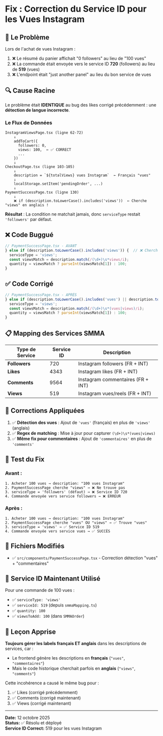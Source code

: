 # Fix : Correction du Service ID pour les Vues Instagram

## 🐛 Le Problème

Lors de l'achat de vues Instagram :
1. ❌ Le résumé du panier affichait "0 followers" au lieu de "100 vues"
2. ❌ La commande était envoyée vers le service ID **720** (followers) au lieu de **519** (vues)
3. ❌ L'endpoint était "just another panel" au lieu du bon service de vues

## 🔍 Cause Racine

Le problème était **IDENTIQUE** au bug des likes corrigé précédemment : une **détection de langue incorrecte**.

### Le Flux de Données

```
InstagramViewsPage.tsx (ligne 62-72)
    ↓
    addToCart({
      followers: 0,
      views: 100,  ← ✅ CORRECT
      ...
    })
    ↓
CheckoutPage.tsx (ligne 103-105)
    ↓
    description = `${totalViews} vues Instagram`  ← Français "vues"
    ↓
    localStorage.setItem('pendingOrder', ...)
    ↓
PaymentSuccessPage.tsx (ligne 130)
    ↓
    ❌ if (description.toLowerCase().includes('views'))  ← Cherche "views" en anglais !
```

**Résultat** : La condition ne matchait jamais, donc `serviceType` restait `'followers'` par défaut.

## ❌ Code Buggué

```typescript
// PaymentSuccessPage.tsx - AVANT
} else if (description.toLowerCase().includes('views')) {  // ❌ Cherche "views" (anglais)
  serviceType = 'views';
  const viewsMatch = description.match(/(\d+)\s*views/i);
  quantity = viewsMatch ? parseInt(viewsMatch[1]) : 100;
}
```

## ✅ Code Corrigé

```typescript
// PaymentSuccessPage.tsx - APRÈS
} else if (description.toLowerCase().includes('vues') || description.toLowerCase().includes('views')) {  // ✅ Français ET anglais
  serviceType = 'views';
  const viewsMatch = description.match(/(\d+)\s*(vues|views)/i);
  quantity = viewsMatch ? parseInt(viewsMatch[1]) : 100;
}
```

## 📋 Mapping des Services SMMA

| Type de Service | Service ID | Description |
|----------------|-----------|-------------|
| **Followers** | 720 | Instagram followers (FR + INT) |
| **Likes** | 4343 | Instagram likes (FR + INT) |
| **Comments** | 9564 | Instagram commentaires (FR + INT) |
| **Views** | 519 | Instagram vues/reels (FR + INT) |

## 🔄 Corrections Appliquées

1. ✅ **Détection des vues** : Ajout de `'vues'` (français) en plus de `'views'` (anglais)
2. ✅ **Regex de matching** : Mise à jour pour capturer `(\d+)\s*(vues|views)`
3. ✅ **Même fix pour commentaires** : Ajout de `'commentaires'` en plus de `'comments'`

## 🧪 Test du Fix

### Avant :
```
1. Acheter 100 vues → description: "100 vues Instagram"
2. PaymentSuccessPage cherche "views" → ❌ Ne trouve pas
3. serviceType = 'followers' (défaut) → ❌ Service ID 720
4. Commande envoyée vers service followers → ❌ ERREUR
```

### Après :
```
1. Acheter 100 vues → description: "100 vues Instagram"
2. PaymentSuccessPage cherche "vues" OU "views" → ✅ Trouve "vues"
3. serviceType = 'views' → ✅ Service ID 519
4. Commande envoyée vers service vues → ✅ SUCCÈS
```

## 📂 Fichiers Modifiés

- ✅ `src/components/PaymentSuccessPage.tsx` - Correction détection "vues" + "commentaires"

## 🎯 Service ID Maintenant Utilisé

Pour une commande de 100 vues :
- ✅ `serviceType: 'views'`
- ✅ `serviceId: 519` (depuis `smmaMapping.ts`)
- ✅ `quantity: 100`
- ✅ `viewsToAdd: 100` (dans `SMMAOrder`)

## 📝 Leçon Apprise

**Toujours gérer les labels français ET anglais** dans les descriptions de services, car :
- Le frontend génère les descriptions en **français** (`"vues"`, `"commentaires"`)
- Mais le code historique cherchait parfois en **anglais** (`"views"`, `"comments"`)

Cette incohérence a causé le même bug pour :
1. ✅ Likes (corrigé précédemment)
2. ✅ Comments (corrigé maintenant)
3. ✅ Views (corrigé maintenant)

---

**Date:** 12 octobre 2025  
**Status:** ✅ Résolu et déployé  
**Service ID Correct:** 519 pour les vues Instagram


